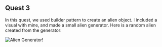 ## Quest 3

In this quest, we used builder pattern to create an alien object. I included a visual with mine, and made a small alien generator. Here is a random alien created from the generator:

![Alien Generator!](assets/result.jpg "Alien Generator")
